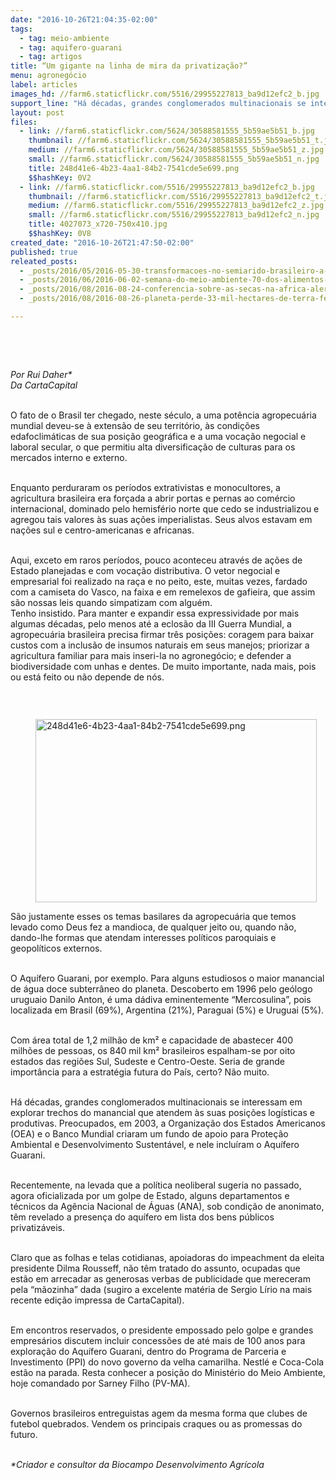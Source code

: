 ```yaml
---
date: "2016-10-26T21:04:35-02:00"
tags:
  - tag: meio-ambiente
  - tag: aquifero-guarani
  - tag: artigos
title: “Um gigante na linha de mira da privatização?”
menu: agronegócio
label: articles
images_hd: //farm6.staticflickr.com/5516/29955227813_ba9d12efc2_b.jpg
support_line: "Há décadas, grandes conglomerados multinacionais se interessam em explorar trechos do manancial que atendem às suas posições logísticas e produtivas"
layout: post
files:
  - link: //farm6.staticflickr.com/5624/30588581555_5b59ae5b51_b.jpg
    thumbnail: //farm6.staticflickr.com/5624/30588581555_5b59ae5b51_t.jpg
    medium: //farm6.staticflickr.com/5624/30588581555_5b59ae5b51_z.jpg
    small: //farm6.staticflickr.com/5624/30588581555_5b59ae5b51_n.jpg
    title: 248d41e6-4b23-4aa1-84b2-7541cde5e699.png
    $$hashKey: 0V2
  - link: //farm6.staticflickr.com/5516/29955227813_ba9d12efc2_b.jpg
    thumbnail: //farm6.staticflickr.com/5516/29955227813_ba9d12efc2_t.jpg
    medium: //farm6.staticflickr.com/5516/29955227813_ba9d12efc2_z.jpg
    small: //farm6.staticflickr.com/5516/29955227813_ba9d12efc2_n.jpg
    title: 4027073_x720-750x410.jpg
    $$hashKey: 0V8
created_date: "2016-10-26T21:47:50-02:00"
published: true
releated_posts:
  - _posts/2016/05/2016-05-30-transformacoes-no-semiarido-brasileiro-a-luta-pela-agua-nao-pode-acabar-ela-e-permanente.md
  - _posts/2016/06/2016-06-02-semana-do-meio-ambiente-70-dos-alimentos-sao-produzidos-por-pequenos-agricultores.md
  - _posts/2016/08/2016-08-24-conferencia-sobre-as-secas-na-africa-alerta-para-os-impactos-do-clima-no-continente.md
  - _posts/2016/08/2016-08-26-planeta-perde-33-mil-hectares-de-terra-fertil-por-dia.md

---
```

<p>&nbsp;</p>

<p>&nbsp;</p>

<p><em>Por Rui Daher*<br />
Da CartaCapital</em></p>

<p><br />
O fato de o Brasil ter chegado, neste s&eacute;culo, a uma pot&ecirc;ncia agropecu&aacute;ria mundial deveu-se &agrave; extens&atilde;o de seu territ&oacute;rio, &agrave;s condi&ccedil;&otilde;es edafoclim&aacute;ticas de sua posi&ccedil;&atilde;o geogr&aacute;fica e a uma voca&ccedil;&atilde;o negocial e laboral secular, o que permitiu alta diversifica&ccedil;&atilde;o de culturas para os mercados interno e externo.</p>

<p><br />
Enquanto perduraram os per&iacute;odos extrativistas e monocultores, a agricultura brasileira era for&ccedil;ada a abrir portas e pernas ao com&eacute;rcio internacional, dominado pelo hemisf&eacute;rio norte que cedo se industrializou e agregou tais valores &agrave;s suas a&ccedil;&otilde;es imperialistas. Seus alvos estavam em na&ccedil;&otilde;es sul e centro-americanas e africanas.</p>

<p><br />
Aqui, exceto em raros per&iacute;odos, pouco aconteceu atrav&eacute;s de a&ccedil;&otilde;es de Estado planejadas e com voca&ccedil;&atilde;o distributiva. O vetor negocial e empresarial foi realizado na ra&ccedil;a e no peito, este, muitas vezes, fardado com a camiseta do Vasco, na faixa e em remelexos de gafieira, que assim s&atilde;o nossas leis quando simpatizam com algu&eacute;m.<br />
Tenho insistido. Para manter e expandir essa expressividade por mais algumas d&eacute;cadas, pelo menos at&eacute; a eclos&atilde;o da III Guerra Mundial, a agropecu&aacute;ria brasileira precisa firmar tr&ecirc;s posi&ccedil;&otilde;es: coragem para baixar custos com a inclus&atilde;o de insumos naturais em seus manejos; priorizar a agricultura familiar para mais inseri-la no agroneg&oacute;cio; e defender a biodiversidade com unhas e dentes. De muito importante, nada mais, pois ou est&aacute; feito ou n&atilde;o depende de n&oacute;s.</p>

<p>&nbsp;</p>

<figure class="image" style="float:left"><img alt="248d41e6-4b23-4aa1-84b2-7541cde5e699.png" height="293" src="//farm6.staticflickr.com/5624/30588581555_5b59ae5b51_b.jpg" width="450" />
<figcaption></figcaption>
</figure>

<p>S&atilde;o justamente esses os temas basilares da agropecu&aacute;ria que temos levado como Deus fez a mandioca, de qualquer jeito ou, quando n&atilde;o, dando-lhe formas que atendam interesses pol&iacute;ticos paroquiais e geopol&iacute;ticos externos.</p>

<p><br />
O Aqu&iacute;fero Guarani, por exemplo. Para alguns estudiosos o maior manancial de &aacute;gua doce subterr&acirc;neo do planeta. Descoberto em 1996 pelo ge&oacute;logo uruguaio Danilo Anton, &eacute; uma d&aacute;diva eminentemente &ldquo;Mercosulina&rdquo;, pois localizada em Brasil (69%), Argentina (21%), Paraguai (5%) e Uruguai (5%).</p>

<p><br />
Com &aacute;rea total de 1,2 milh&atilde;o de km&sup2; e capacidade de abastecer 400 milh&otilde;es de pessoas, os 840 mil km&sup2; brasileiros espalham-se por oito estados das regi&otilde;es Sul, Sudeste e Centro-Oeste. Seria de grande import&acirc;ncia para a estrat&eacute;gia futura do Pa&iacute;s, certo? N&atilde;o muito.</p>

<p><br />
H&aacute; d&eacute;cadas, grandes conglomerados multinacionais se interessam em explorar trechos do manancial que atendem &agrave;s suas posi&ccedil;&otilde;es log&iacute;sticas e produtivas. Preocupados, em 2003, a Organiza&ccedil;&atilde;o dos Estados Americanos (OEA) e o Banco Mundial criaram um fundo de apoio para Prote&ccedil;&atilde;o Ambiental e Desenvolvimento Sustent&aacute;vel, e nele inclu&iacute;ram o Aqu&iacute;fero Guarani.</p>

<p><br />
Recentemente, na levada que a pol&iacute;tica neoliberal sugeria no passado, agora oficializada por um golpe de Estado, alguns departamentos e t&eacute;cnicos da Ag&ecirc;ncia Nacional de &Aacute;guas (ANA), sob condi&ccedil;&atilde;o de anonimato, t&ecirc;m revelado a presen&ccedil;a do aqu&iacute;fero em lista dos bens p&uacute;blicos privatiz&aacute;veis.</p>

<p><br />
Claro que as folhas e telas cotidianas, apoiadoras do impeachment da eleita presidente Dilma Rousseff, n&atilde;o t&ecirc;m tratado do assunto, ocupadas que est&atilde;o em arrecadar as generosas verbas de publicidade que mereceram pela &ldquo;m&atilde;ozinha&rdquo; dada (sugiro a excelente mat&eacute;ria de Sergio L&iacute;rio na mais recente edi&ccedil;&atilde;o impressa de CartaCapital).</p>

<p><br />
Em encontros reservados, o presidente empossado pelo golpe e grandes empres&aacute;rios discutem incluir concess&otilde;es de at&eacute; mais de 100 anos para explora&ccedil;&atilde;o do Aqu&iacute;fero Guarani, dentro do Programa de Parceria e Investimento (PPI) do novo governo da velha camarilha. Nestl&eacute; e Coca-Cola est&atilde;o na parada. Resta conhecer a posi&ccedil;&atilde;o do Minist&eacute;rio do Meio Ambiente, hoje comandado por Sarney Filho (PV-MA).</p>

<p><br />
Governos brasileiros entreguistas agem da mesma forma que clubes de futebol quebrados. Vendem os principais craques ou as promessas do futuro.</p>

<p><br />
<em>*Criador e consultor da Biocampo Desenvolvimento Agr&iacute;cola</em></p>

